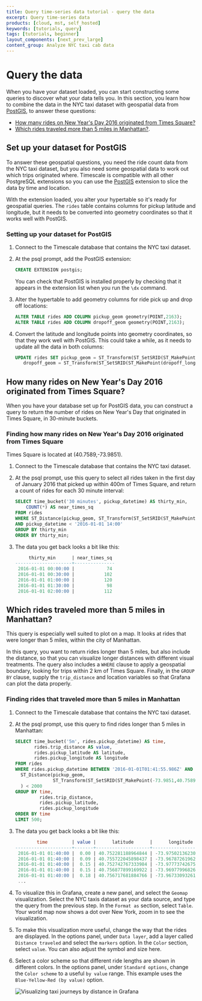 ```yaml
---
title: Query time-series data tutorial - query the data
excerpt: Query time-series data
products: [cloud, mst, self_hosted]
keywords: [tutorials, query]
tags: [tutorials, beginner]
layout_components: [next_prev_large]
content_group: Analyze NYC taxi cab data
---
```


# Query the data

When you have your dataset loaded, you can start constructing some queries to
discover what your data tells you. In this section, you learn how to combine the
data in the NYC taxi dataset with geospatial data from [PostGIS][postgis], to
answer these questions:

*   [How many rides on New Year's Day 2016 originated from Times Square?](#how-many-rides-on-new-years-day-2016-originated-from-times-square)
*   [Which rides traveled more than 5 miles in Manhattan?](#which-rides-traveled-more-than-5-miles-in-manhattan).

## Set up your dataset for PostGIS

To answer these geospatial questions, you need the ride count data from the NYC
taxi dataset, but you also need some geospatial data to work out which trips
originated where. Timescale is compatible with all other PostgreSQL extensions
so you can use the [PostGIS][postgis] extension to slice the data by time and
location.

With the extension loaded, you alter your hypertable so it's ready for geospatial
queries. The `rides` table contains columns for pickup latitude and longitude,
but it needs to be converted into geometry coordinates so that it works well
with PostGIS.

<Procedure>

### Setting up your dataset for PostGIS

1.  Connect to the Timescale database that contains the NYC taxi dataset.
1.  At the psql prompt, add the PostGIS extension:

    ```sql
    CREATE EXTENSION postgis;
    ```

    You can check that PostGIS is installed properly by checking that it appears
    in the extension list when you run the `\dx` command.
1.  Alter the hypertable to add geometry columns for ride pick up and drop off
    locations:

    ```sql
    ALTER TABLE rides ADD COLUMN pickup_geom geometry(POINT,2163);
    ALTER TABLE rides ADD COLUMN dropoff_geom geometry(POINT,2163);
    ```

1.  Convert the latitude and longitude points into geometry coordinates, so that
    they work well with PostGIS. This could take a while, as it needs to update
    all the data in both columns:

    ```sql
    UPDATE rides SET pickup_geom = ST_Transform(ST_SetSRID(ST_MakePoint(pickup_longitude,pickup_latitude),4326),2163),
       dropoff_geom = ST_Transform(ST_SetSRID(ST_MakePoint(dropoff_longitude,dropoff_latitude),4326),2163);
    ```

</Procedure>

## How many rides on New Year's Day 2016 originated from Times Square?

When you have your database set up for PostGIS data, you can construct a query
to return the number of rides on New Year's Day that originated in Times Square,
in 30-minute buckets.

<Procedure>

### Finding how many rides on New Year's Day 2016 originated from Times Square

<Highlight type="note">
Times Square is located at (40.7589,-73.9851).
</Highlight>

1.  Connect to the Timescale database that contains the NYC taxi dataset.
1.  At the psql prompt, use this query to select all rides taken in the first
    day of January 2016 that picked up within 400m of Times Square, and return a
    count of rides for each 30 minute interval:

    ```sql
    SELECT time_bucket('30 minutes', pickup_datetime) AS thirty_min,
        COUNT(*) AS near_times_sq
    FROM rides
    WHERE ST_Distance(pickup_geom, ST_Transform(ST_SetSRID(ST_MakePoint(-73.9851,40.7589),4326),2163)) < 400
    AND pickup_datetime < '2016-01-01 14:00'
    GROUP BY thirty_min
    ORDER BY thirty_min;
    ```

1.  The data you get back looks a bit like this:

    ```sql
         thirty_min      | near_times_sq
    ---------------------+---------------
     2016-01-01 00:00:00 |            74
     2016-01-01 00:30:00 |           102
     2016-01-01 01:00:00 |           120
     2016-01-01 01:30:00 |            98
     2016-01-01 02:00:00 |           112
    ```

</Procedure>

## Which rides traveled more than 5 miles in Manhattan?

This query is especially well suited to plot on a map. It looks at
rides that were longer than 5 miles, within the city of Manhattan.

In this query, you want to return rides longer than 5 miles, but also include
the distance, so that you can visualize longer distances with different visual
treatments. The query also includes a `WHERE` clause to apply a geospatial
boundary, looking for trips within 2 km of Times Square. Finally, in the
`GROUP BY` clause, supply the `trip_distance` and location variables so that
Grafana can plot the data properly.

<Procedure>

### Finding rides that traveled more than 5 miles in Manhattan

1.  Connect to the Timescale database that contains the NYC taxi dataset.
1.  At the psql prompt, use this query to find rides longer than 5 miles in
    Manhattan:

    ```sql
    SELECT time_bucket('5m', rides.pickup_datetime) AS time,
           rides.trip_distance AS value,
           rides.pickup_latitude AS latitude,
           rides.pickup_longitude AS longitude
    FROM rides
    WHERE rides.pickup_datetime BETWEEN '2016-01-01T01:41:55.986Z' AND '2016-01-01T07:41:55.986Z' AND
      ST_Distance(pickup_geom,
                  ST_Transform(ST_SetSRID(ST_MakePoint(-73.9851,40.7589),4326),2163)
      ) < 2000
    GROUP BY time,
             rides.trip_distance,
             rides.pickup_latitude,
             rides.pickup_longitude
    ORDER BY time
    LIMIT 500;
    ```

1.  The data you get back looks a bit like this:

    ```sql
            time         | value |      latitude      |      longitude
    ---------------------+-------+--------------------+---------------------
     2016-01-01 01:40:00 |  0.00 | 40.752281188964844 | -73.975021362304688
     2016-01-01 01:40:00 |  0.09 | 40.755722045898437 | -73.967872619628906
     2016-01-01 01:40:00 |  0.15 | 40.752742767333984 | -73.977737426757813
     2016-01-01 01:40:00 |  0.15 | 40.756877899169922 | -73.969779968261719
     2016-01-01 01:40:00 |  0.18 | 40.756717681884766 | -73.967330932617188
     ...
    ```

1.  [](#)<Optional /> To visualize this in Grafana, create a new panel, and select the
    `Geomap` visualization. Select the NYC taxis dataset as your data source,
    and type the query from the previous step. In the `Format as` section,
    select `Table`. Your world map now shows a dot over New York, zoom in
    to see the visualization.
1.  [](#)<Optional /> To make this visualization more useful, change the way that the
    rides are displayed. In the options panel, under `Data layer`, add a layer
    called `Distance traveled` and select the `markers` option. In the `Color`
    section, select `value`. You can also adjust the symbol and size here.
1.  [](#)<Optional /> Select a color scheme so that different ride lengths are shown
    in different colors. In the options panel, under `Standard options`, change
    the `Color scheme` to a useful `by value` range. This example uses the
    `Blue-Yellow-Red (by value)` option.

    <img
    class="main-content__illustration"
    src="https://assets.timescale.com/docs/images/grafana-postgis.webp"
    width={1375} height={944}
    alt="Visualizing taxi journeys by distance in Grafana"
    />

</Procedure>

[postgis]: http://postgis.net/
